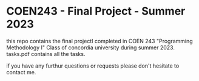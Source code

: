 # COEN243 - Final Project - Summer 2023

this repo contains the final projectI completed in COEN 243 "Programming Methodology I" Class of concordia university during summer 2023. tasks.pdf contains all the tasks.

if you have any furthur questions or requests please don't hesitate to contact me.